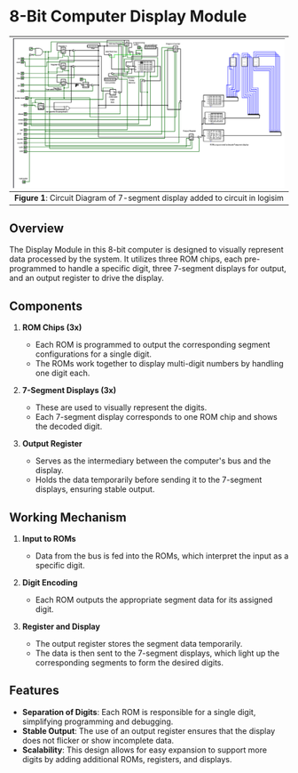 # 8-Bit Computer Display Module
 | ![Alt text](../../images/display.png) |
 |:---------------------------------------:|
 | **Figure 1**: Circuit Diagram of 7-segment display added to circuit in logisim |
   

## Overview
The Display Module in this 8-bit computer is designed to visually represent data processed by the system. It utilizes three ROM chips, each pre-programmed to handle a specific digit, three 7-segment displays for output, and an output register to drive the display.

## Components
1. **ROM Chips (3x)**  
   - Each ROM is programmed to output the corresponding segment configurations for a single digit.
   - The ROMs work together to display multi-digit numbers by handling one digit each.

2. **7-Segment Displays (3x)**  
   - These are used to visually represent the digits.  
   - Each 7-segment display corresponds to one ROM chip and shows the decoded digit.

3. **Output Register**  
   - Serves as the intermediary between the computer's bus and the display.  
   - Holds the data temporarily before sending it to the 7-segment displays, ensuring stable output.

## Working Mechanism
1. **Input to ROMs**  
   - Data from the bus is fed into the ROMs, which interpret the input as a specific digit.

2. **Digit Encoding**  
   - Each ROM outputs the appropriate segment data for its assigned digit.

3. **Register and Display**  
   - The output register stores the segment data temporarily.  
   - The data is then sent to the 7-segment displays, which light up the corresponding segments to form the desired digits.

## Features
- **Separation of Digits**: Each ROM is responsible for a single digit, simplifying programming and debugging.  
- **Stable Output**: The use of an output register ensures that the display does not flicker or show incomplete data.  
- **Scalability**: This design allows for easy expansion to support more digits by adding additional ROMs, registers, and displays.  
